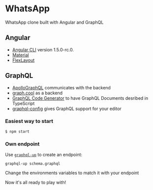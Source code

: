 # WhatsApp

WhatsApp clone built with Angular and GraphQL

## Angular

- [Angular CLI](https://github.com/angular/angular-cli) version 1.5.0-rc.0.
- [Material](https://github.com/angular/material2)
- [FlexLayout](https://github.com/angular/flex-layout)

## GraphQL

- [ApolloGraphQL](http://dev.apollodata.com) communicates with the backend
- [graph.cool](http://graph.cool) as a backend
- [GraphQL Code Generator](https://github.com/dotansimha/graphql-code-generator) to have GraphQL Documents desribed in TypeScript
- [graphql-config](https://github.com/graphcool/graphql-config) gives GraphQL support for your editor

### Easiest way to start

```
$ npm start
```

### Own endpoint

Use [`graphql-up`](https://www.npmjs.com/package/graphql-up) to create an endpoint:

```
graphql-up schema.graphql
```

Change the environments variables to match it with your endpoint

Now it's all ready to play with!
